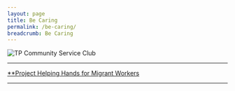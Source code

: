 ```yaml
---
layout: page
title: Be Caring
permalink: /be-caring/
breadcrumb: Be Caring
---
```

![TP Community Service Club]({{site.baseurl}}/images/ActionBased(2).jpg "CSC")

---
[**Project Helping Hands for Migrant Workers](https://projecthelpinghands1.wixsite.com/mysite "Project Helping Hands for Migrant Workers")


---

